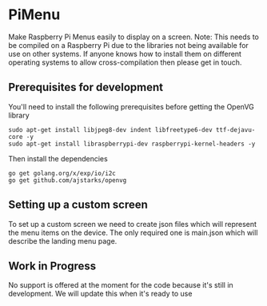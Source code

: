# PiMenu
Make Raspberry Pi Menus easily to display on a screen. Note: This needs to be compiled on a Raspberry Pi due to the libraries not being available for use on other systems. If anyone knows how to install them on different operating systems to allow cross-compilation then please get in touch. 

## Prerequisites for development
You'll need to install the following prerequisites before getting the OpenVG library

```
sudo apt-get install libjpeg8-dev indent libfreetype6-dev ttf-dejavu-core -y
sudo apt-get install libraspberrypi-dev raspberrypi-kernel-headers -y
```

Then install the dependencies

```
go get golang.org/x/exp/io/i2c
go get github.com/ajstarks/openvg
```

## Setting up a custom screen
To set up a custom screen we need to create json files which will represent the menu items on the device. The only required one is main.json which will describe the landing menu page. 

## Work in Progress
No support is offered at the moment for the code because it's still in development. We will update this when it's ready to use
